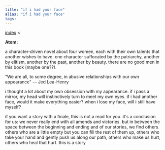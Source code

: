 ```yaml
---
title: "if i had your face"
alias: "if i had your face"
tags: 
---
```


[index](/.md) < 

**Atom:** 

a character-driven novel about four women, each with their own talents that another wishes to have. one character suffocated by the patriarchy, another by elitism, another by the past, another by beauty. there are no good men in this book (maybe one??). 

"We are all, to some degree, in abusive relationships with our own appearance" — Jed Lea-Henry

i thought a lot about my own obsession with my appearance. if i pass a mirror, my head will instinctively turn to meet my own eyes. if i had another face, would it make everything easier? when i lose my face, will i still have myself? 

if you want a story with a finale, this is not a read for you. it's a conclusion for us: we never really end with all amends and victories. but in between the space between the beginning and ending and of our stories, we find others. others who are a little empty but you can fill the rest of them up, others who take your hand and gently push us along our path, others who make us hurt, others who heal that hurt. this is a story